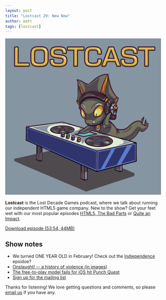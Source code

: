 ```yaml
---
layout: post
title: "Lostcast 29: New New"
author: matt
tags: [lostcast]
---
```


<div class="full-frame">
	<img alt="Lostcast logo" src="/media/images/lostcast/500x500.jpg">
</div>

**Lostcast** is the Lost Decade Games podcast, where we talk about running our independent HTML5 game company. New to the show? Get your feet wet with our most popular episodes [HTML5, The Bad Parts](/lostcast-episode-7-html5-the-bad-parts/) or [Quite an Impact](/lostcast-episode-14-quite-an-impact/).

<a class="download-podcast" href="http://media.lostdecadegames.com/lostcast/lostcast_29.mp3">
	Download episode (53:54, 44MB)
</a>

## Show notes

* We turned ONE YEAR OLD in February! Check out the [Indiependence](/lostcast-episode-10-indiependence-day/) epsidoe?
* [Onslaught! -- a history of violence (in images)](/onslaught-a-history-of-violence-in-images/)
* [The free-to-play model fails for iOS hit Punch Quest](http://gamasutra.com/view/news/181658/The_freetoplay_model_fails_for_iOS_hit_Punch_Quest.php)
* [Sign up for the mailing list](http://goo.gl/3Iaku)

Thanks for listening! We love getting questions and comments, so please [email us](mailto:hello@lostdecadegames.com) if you have any.
